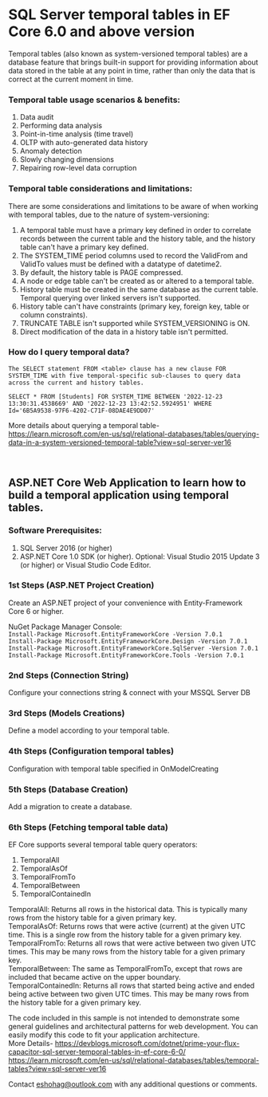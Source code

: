 # SQL Server temporal tables in EF Core 6.0 and above version

Temporal tables (also known as system-versioned temporal tables) are a database feature that brings built-in support for providing information about data stored in the table at any point in time, rather than only the data that is correct at the current moment in time.

### Temporal table usage scenarios & benefits:
1.	Data audit
2.	Performing data analysis
3.	Point-in-time analysis (time travel)
4.	OLTP with auto-generated data history
5.	Anomaly detection
6.	Slowly changing dimensions
7.	Repairing row-level data corruption

### Temporal table considerations and limitations:
There are some considerations and limitations to be aware of when working with temporal tables, due to the nature of system-versioning:

1.	A temporal table must have a primary key defined in order to correlate records between the current table and the history table, and the history table can't have a primary key defined.
2.	The SYSTEM_TIME period columns used to record the ValidFrom and ValidTo values must be defined with a datatype of datetime2.
3.	By default, the history table is PAGE compressed.
4.	A node or edge table can't be created as or altered to a temporal table.
5.	History table must be created in the same database as the current table. Temporal querying over linked servers isn't supported.
6.	History table can't have constraints (primary key, foreign key, table or column constraints).
7.	TRUNCATE TABLE isn't supported while SYSTEM_VERSIONING is ON.
8.	Direct modification of the data in a history table isn't permitted.

### How do I query temporal data?
``The SELECT statement FROM <table> clause has a new clause FOR SYSTEM_TIME with five temporal-specific sub-clauses to query data across the current and history tables.
 ``
 
 ``
 SELECT * FROM [Students]
  FOR SYSTEM_TIME
    BETWEEN '2022-12-23 13:30:31.4538669' AND '2022-12-23 13:42:52.5924951'
	WHERE Id='6B5A9538-97F6-4202-C71F-08DAE4E9DD07'
 ``




More details about querying a temporal table-
https://learn.microsoft.com/en-us/sql/relational-databases/tables/querying-data-in-a-system-versioned-temporal-table?view=sql-server-ver16

<br/>

## ASP.NET Core Web Application to learn how to build a temporal application using temporal tables.

### Software Prerequisites:
1.	SQL Server 2016 (or higher)
2.	ASP.NET Core 1.0 SDK (or higher). Optional: Visual Studio 2015 Update 3 (or higher) or Visual Studio Code Editor.


### 1st Steps (ASP.NET Project Creation)
Create an ASP.NET project of your convenience with Entity-Framework Core 6 or higher.
 
NuGet Package Manager Console:<br/>
``
  Install-Package Microsoft.EntityFrameworkCore -Version 7.0.1
``
<br/>
``
  Install-Package Microsoft.EntityFrameworkCore.Design -Version 7.0.1
  ``
  <br/>
  ``
  Install-Package Microsoft.EntityFrameworkCore.SqlServer -Version 7.0.1
  ``
  <br/>
  ``
  Install-Package Microsoft.EntityFrameworkCore.Tools -Version 7.0.1
``

### 2nd Steps (Connection String)
Configure your connections string & connect with your MSSQL Server DB
 
 

### 3rd Steps (Models Creations)
Define a model according to your temporal table.
 
### 4th Steps (Configuration temporal tables)
Configuration with temporal table specified in OnModelCreating
 
### 5th Steps (Database Creation)
Add a migration to create a database.

### 6th Steps (Fetching temporal table data)

EF Core supports several temporal table query operators:
1.	TemporalAll
2.	TemporalAsOf
3.	TemporalFromTo
4.	TemporalBetween
5.	TemporalContainedIn

TemporalAll: Returns all rows in the historical data. This is typically many rows from the history table for a given primary key. <br/>
TemporalAsOf: Returns rows that were active (current) at the given UTC time. This is a single row from the history table for a given primary key. <br/>
TemporalFromTo: Returns all rows that were active between two given UTC times. This may be many rows from the history table for a given primary key. <br/>
TemporalBetween: The same as TemporalFromTo, except that rows are included that became active on the upper boundary. <br/>
TemporalContainedIn: Returns all rows that started being active and ended being active between two given UTC times. This may be many rows from the history table for a given primary key. <br/>


The code included in this sample is not intended to demonstrate some general guidelines and architectural patterns for web development. You can easily modify this code to fit your application architecture. <br/>
More Details- https://devblogs.microsoft.com/dotnet/prime-your-flux-capacitor-sql-server-temporal-tables-in-ef-core-6-0/
https://learn.microsoft.com/en-us/sql/relational-databases/tables/temporal-tables?view=sql-server-ver16

Contact eshohag@outlook.com with any additional questions or comments.
